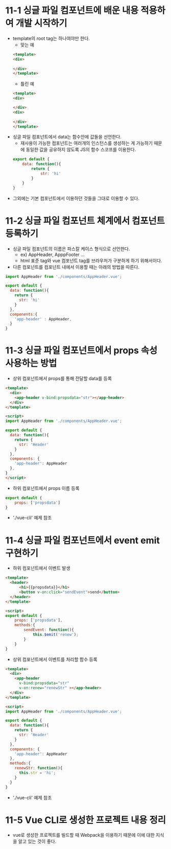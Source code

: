 # 11-1 싱글 파일 컴포넌트에 배운 내용 적용하여 개발 시작하기
- template의 root tag는 하나여야만 한다.
    - 맞는 예
    ```html
    <template>
    <div>
        
    </div>
    </template>
    ```
    - 틀린 예
    ```html
    <template>
    <div>
    
    </div>
    <div>
        
    </div>
    </template>
    ```
- 싱글 파일 컴포넌트에서 data는 함수안에 값들을 선언한다.
    - 재사용이 가능한 컴포넌트는 여러개의 인스턴스를 생성하는 게 가능하기 때문에 동일한 값을 공유하지 않도록 JS의 함수 스코프를 이용한다.
    ```js
    export default {
        data: function(){
            return {
                str: 'hi'
            }
        }
    }
    ```
- 그외에는 기본 컴포넌트에서 이용하던 것들을 그대로 이용할 수 있다.

# 11-2 싱글 파일 컴포넌트 체계에서 컴포넌트 등록하기
- 싱글 파일 컴포넌트의 이름은 파스칼 케이스 형식으로 선언한다.
    - ex) AppHeader, ApppFooter ...
    - html 표준 tag와 vue 컴포넌트 tag를 브라우저가 구분하게 하기 위해서이다.
- 다른 컴포넌트를 컴포넌트 내에서 이용할 때는 아래의 방법을 따른다.
```js
import AppHeader from './components/AppHeader.vue';

export default {
  data: function(){
    return {
      str: 'hi'
    }
  },
  components:{
    'app-header' : AppHeader,
  }
}
```

# 11-3 싱글 파일 컴포넌트에서 props 속성 사용하는 방법
- 상위 컴포넌트에서 props를 통해 전달할 data를 등록
```html
<template>
  <div>
    <app-header v-bind:propsdata="str"></app-header>
  </div>
</template>

<script>
import AppHeader from './components/AppHeader.vue';

export default {
  data: function(){
    return {
      str: 'Header'
    }
  },
  components: {
    'app-header': AppHeader
  },
}
</script>
```
- 하위 컴포넌트에서 props 이름 등록
```js
export default {
    props: ['propsdata']
}
```
- './vue-cli' 예제 참조


# 11-4 싱글 파일 컴포넌트에서 event emit 구현하기
- 하위 컴포넌트에서 이벤트 발생
```html
<template>
  <header>
      <h1>{{propsdata}}</h1>
      <button v-on:click="sendEvent">send</button>
  </header>
</template>

<script>
export default {
    props: ['propsdata'],
    methods:{
        sendEvent: function(){
            this.$emit('renew');
        }
    }
}
```
- 상위 컴포넌트에서 이벤트를 처리할 함수 등록
```html
<template>
  <div>
    <app-header 
      v-bind:propsdata="str"
      v-on:renew="renewStr" ></app-header>
  </div>
</template>

<script>
import AppHeader from './components/AppHeader.vue';

export default {
  data: function(){
    return {
      str: 'Header'
    }
  },
  components: {
    'app-header': AppHeader
  },
  methods:{
    renewStr: function(){
      this.str = 'hi';
    }
  }
}
```
- './vue-cli' 예제 참조

# 11-5 Vue CLI로 생성한 프로젝트 내용 정리
- vue로 생성한 프로젝트를 빌드할 때 Webpack을 이용하기 때문에 이에 대한 지식을 알고 있는 것이 좋다.

